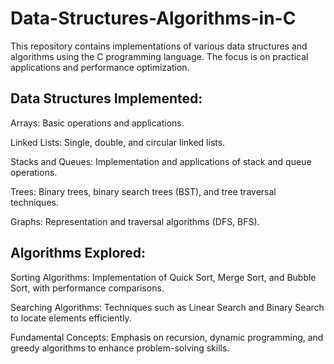 # Data-Structures-Algorithms-in-C
This repository contains implementations of various data structures and algorithms using the C programming language. The focus is on practical applications and performance optimization.

## Data Structures Implemented:

Arrays: Basic operations and applications.

Linked Lists: Single, double, and circular linked lists.

Stacks and Queues: Implementation and applications of stack and queue operations.

Trees: Binary trees, binary search trees (BST), and tree traversal techniques.

Graphs: Representation and traversal algorithms (DFS, BFS).

## Algorithms Explored:

Sorting Algorithms: Implementation of Quick Sort, Merge Sort, and Bubble Sort, with performance comparisons.

Searching Algorithms: Techniques such as Linear Search and Binary Search to locate elements efficiently.

Fundamental Concepts: Emphasis on recursion, dynamic programming, and greedy algorithms to enhance problem-solving skills.
